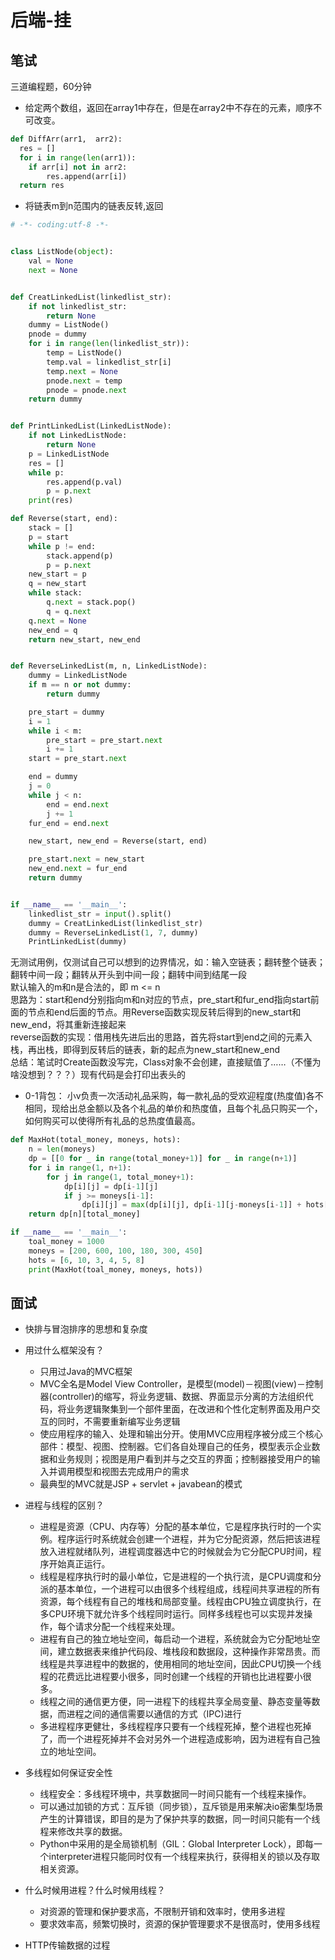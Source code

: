 # 后端-挂

## 笔试
三道编程题，60分钟

* 给定两个数组，返回在array1中存在，但是在array2中不存在的元素，顺序不可改变。
```python
def DiffArr(arr1,  arr2):
  res = []
  for i in range(len(arr1)):
    if arr[i] not in arr2:
        res.append(arr[i])
  return res
```

*  将链表m到n范围内的链表反转,返回
```python
# -*- coding:utf-8 -*-


class ListNode(object):
    val = None
    next = None


def CreatLinkedList(linkedlist_str):
    if not linkedlist_str:
        return None
    dummy = ListNode()
    pnode = dummy
    for i in range(len(linkedlist_str)):
        temp = ListNode()
        temp.val = linkedlist_str[i]
        temp.next = None
        pnode.next = temp
        pnode = pnode.next
    return dummy


def PrintLinkedList(LinkedListNode):
    if not LinkedListNode:
        return None
    p = LinkedListNode
    res = []
    while p:
        res.append(p.val)
        p = p.next
    print(res)

def Reverse(start, end):
    stack = []
    p = start
    while p != end:
        stack.append(p)
        p = p.next
    new_start = p
    q = new_start
    while stack:
        q.next = stack.pop()
        q = q.next
    q.next = None
    new_end = q
    return new_start, new_end


def ReverseLinkedList(m, n, LinkedListNode):
    dummy = LinkedListNode
    if m == n or not dummy:
        return dummy

    pre_start = dummy
    i = 1
    while i < m:
        pre_start = pre_start.next
        i += 1
    start = pre_start.next

    end = dummy
    j = 0
    while j < n:
        end = end.next
        j += 1
    fur_end = end.next

    new_start, new_end = Reverse(start, end)

    pre_start.next = new_start
    new_end.next = fur_end
    return dummy


if __name__ == '__main__':
    linkedlist_str = input().split()
    dummy = CreatLinkedList(linkedlist_str)
    dummy = ReverseLinkedList(1, 7, dummy)
    PrintLinkedList(dummy)
```
无测试用例，仅测试自己可以想到的边界情况，如：输入空链表；翻转整个链表；翻转中间一段；翻转从开头到中间一段；翻转中间到结尾一段<br>
默认输入的m和n是合法的，即 m <= n <br>
思路为：start和end分别指向m和n对应的节点，pre_start和fur_end指向start前面的节点和end后面的节点。用Reverse函数实现反转后得到的new_start和new_end，将其重新连接起来<br>
reverse函数的实现：借用栈先进后出的思路，首先将start到end之间的元素入栈，再出栈，即得到反转后的链表，新的起点为new_start和new_end <br>
总结：笔试时Create函数没写完，Class对象不会创建，直接赋值了……（不懂为啥没想到？？？）现有代码是会打印出表头的

* 0-1背包：
小v负责一次活动礼品采购，每一款礼品的受欢迎程度(热度值)各不相同，现给出总金额以及各个礼品的单价和热度值，且每个礼品只购买一个，如何购买可以使得所有礼品的总热度值最高。
```python
def MaxHot(total_money, moneys, hots):
    n = len(moneys)
    dp = [[0 for _ in range(total_money+1)] for _ in range(n+1)]
    for i in range(1, n+1):
        for j in range(1, total_money+1):
            dp[i][j] = dp[i-1][j]
            if j >= moneys[i-1]:
                dp[i][j] = max(dp[i][j], dp[i-1][j-moneys[i-1]] + hots[i-1])
    return dp[n][total_money]

if __name__ == '__main__':
    toal_money = 1000
    moneys = [200, 600, 100, 180, 300, 450]
    hots = [6, 10, 3, 4, 5, 8]
    print(MaxHot(toal_money, moneys, hots))
```

## 面试
* 快排与冒泡排序的思想和复杂度
* 用过什么框架没有？
  * 只用过Java的MVC框架
  * MVC全名是Model View Controller，是模型(model)－视图(view)－控制器(controller)的缩写，将业务逻辑、数据、界面显示分离的方法组织代码，将业务逻辑聚集到一个部件里面，在改进和个性化定制界面及用户交互的同时，不需要重新编写业务逻辑
  * 使应用程序的输入、处理和输出分开。使用MVC应用程序被分成三个核心部件：模型、视图、控制器。它们各自处理自己的任务，模型表示企业数据和业务规则；视图是用户看到并与之交互的界面；控制器接受用户的输入并调用模型和视图去完成用户的需求
  * 最典型的MVC就是JSP + servlet + javabean的模式
  
* 进程与线程的区别？
  * 进程是资源（CPU、内存等）分配的基本单位，它是程序执行时的一个实例。程序运行时系统就会创建一个进程，并为它分配资源，然后把该进程放入进程就绪队列，进程调度器选中它的时候就会为它分配CPU时间，程序开始真正运行。
  * 线程是程序执行时的最小单位，它是进程的一个执行流，是CPU调度和分派的基本单位，一个进程可以由很多个线程组成，线程间共享进程的所有资源，每个线程有自己的堆栈和局部变量。线程由CPU独立调度执行，在多CPU环境下就允许多个线程同时运行。同样多线程也可以实现并发操作，每个请求分配一个线程来处理。
  * 进程有自己的独立地址空间，每启动一个进程，系统就会为它分配地址空间，建立数据表来维护代码段、堆栈段和数据段，这种操作非常昂贵。而线程是共享进程中的数据的，使用相同的地址空间，因此CPU切换一个线程的花费远比进程要小很多，同时创建一个线程的开销也比进程要小很多。 
  * 线程之间的通信更方便，同一进程下的线程共享全局变量、静态变量等数据，而进程之间的通信需要以通信的方式（IPC)进行
  * 多进程程序更健壮，多线程程序只要有一个线程死掉，整个进程也死掉了，而一个进程死掉并不会对另外一个进程造成影响，因为进程有自己独立的地址空间。
* 多线程如何保证安全性
  * 线程安全：多线程环境中，共享数据同一时间只能有一个线程来操作。
  * 可以通过加锁的方式：互斥锁（同步锁），互斥锁是用来解决io密集型场景产生的计算错误，即目的是为了保护共享的数据，同一时间只能有一个线程来修改共享的数据。
  * Python中采用的是全局锁机制（GIL：Global Interpreter Lock），即每一个interpreter进程只能同时仅有一个线程来执行，获得相关的锁以及存取相关资源。
* 什么时候用进程？什么时候用线程？
  * 对资源的管理和保护要求高，不限制开销和效率时，使用多进程
  * 要求效率高，频繁切换时，资源的保护管理要求不是很高时，使用多线程
* HTTP传输数据的过程
